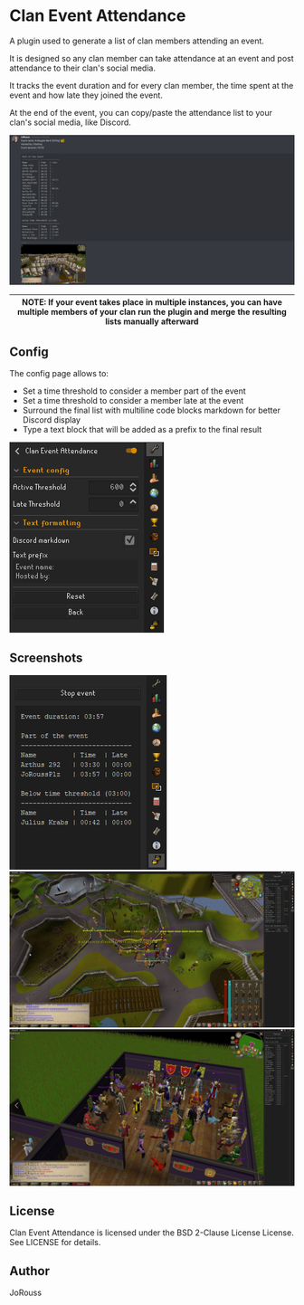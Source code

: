 Clan Event Attendance
=====================

A plugin used to generate a list of clan members attending an event.

It is designed so any clan member can take attendance at an event and post attendance to their clan's social media.

It tracks the event duration and for every clan member, the time spent at the event and how late they joined the event.

At the end of the event, you can copy/paste the attendance list to your clan's social media, like Discord.

![Discord report](/assets/ClanEventAttendance6.png "Discord report")

| NOTE: If your event takes place in multiple instances, you can have multiple members of your clan run the plugin and merge the resulting lists manually afterward |
| --- |

Config
------

The config page allows to:
- Set a time threshold to consider a member part of the event
- Set a time threshold to consider a member late at the event
- Surround the final list with multiline code blocks markdown for better Discord display
- Type a text block that will be added as a prefix to the final result

![Config Page](/assets/config.png "Config Page")

Screenshots
-----------

![Fake event](/assets/ClanEventAttendance4.png "Fake event")
![Event1](/assets/ClanEventExample1.jpg "Event1")
![Event2](/assets/ClanEventExample2.jpg "Event2")

License
-------
Clan Event Attendance is licensed under the BSD 2-Clause License License. See LICENSE for details.

Author
------
JoRouss